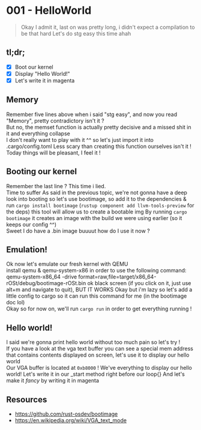 # 001 - HelloWorld

> Okay I admit it, last on was pretty long, i didn't expect a compilation to be that hard
> Let's do stg easy this time ahah

## tl;dr;

- [x] Boot our kernel
- [x] Display "Hello World!"
- [x] Let's write it in magenta

## Memory

Remember five lines above when i said "stg easy", and now you read "Memory", pretty contradictory isn't it ?  
But no, the memset function is actually pretty decisive and a missed shit in it and everything collapse  
I don't really want to play with it ^^ so let's just import it into .cargo/config.toml
Less scary than creating this function ourselves isn't it !  
Today things will be pleasant, I feel it !

## Booting our kernel

Remember the last line ? This time i lied.  
Time to suffer
As said in the previous topic, we're not gonna have a deep look into booting so let's use bootimage, so add it to the dependencies & run  `cargo install bootimage` (`rustup component add llvm-tools-preview` for the deps)
this tool will allow us to create a bootable img
By running `cargo bootimage` it creates an image with the build we were using earlier (so it keeps our config ^^)  
Sweet I do have a .bin image buuuut how do I use it now ?

## Emulation!

Ok now let's emulate our fresh kernel with QEMU  
install qemu & qemu-system-x86 in order to use the following command: qemu-system-x86_64 -drive format=raw,file=target/x86_64-rOSt/debug/bootimage-rOSt.bin
ok black screen (if you click on it, just use alt+m and navigate to quit), BUT IT WORKS
Okay but i'm lazy so let's add a little config to cargo so it can run this command for me (in the bootimage doc lol)  
Okay so for now on, we'll run `cargo run` in order to get everything running !  

## Hello world!

I said we're gonna print hello world without too much pain so let's try !  
If you have a look at the vga text buffer you can see a special mem address that contains contents displayed on screen, let's use it to display our hello world  
Our VGA buffer is located at `0xb8000` !
We've everything to display our hello world!
Let's write it in our _start method right before our loop{}
And let's make it *fancy* by writing it in magenta

## Resources

- <https://github.com/rust-osdev/bootimage>
- <https://en.wikipedia.org/wiki/VGA_text_mode>
